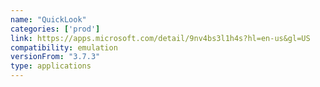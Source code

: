 ```yaml
---
name: "QuickLook"
categories: ['prod']
link: https://apps.microsoft.com/detail/9nv4bs3l1h4s?hl=en-us&gl=US
compatibility: emulation
versionFrom: "3.7.3"
type: applications
---
```


